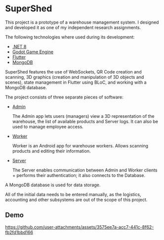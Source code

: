# SuperShed

This project is a prototype of a warehouse management system. I designed and developed it as one of my independent research assignments.

The following technologies where used during its development:

- [.NET 8](https://dotnet.microsoft.com/en-us/)
- [Godot Game Engine](https://godotengine.org/)
- [Flutter](https://flutter.dev/)
- [MongoDB](https://www.mongodb.com/)

SuperShed features the use of WebSockets, QR Code creation and scanning, 3D graphics (creation and manipulation of 3D objects and scenes), state management in Flutter using BLoC, and working with a MongoDB database.

The project consists of three separate pieces of software:

- [Admin](https://github.com/Metal666-NAU/SuperShedAdmin)

  The Admin app lets users (managers) view a 3D representation of the warehouse, the list of available products and Server logs. It can also be used to manage employee access.

- [Worker](https://github.com/Metal666-NAU/supershed_worker/blob/main/pubspec.yaml)

  Worker is an Android app for warehouse workers. Allows scanning products and editing their information.

- [Server](https://github.com/Metal666-NAU/SuperShedServerV2/tree/main/SuperShedServerV2)

  The Server enables communication between Admin and Worker clients + performs their authentication; it also connects to the Database.

A MongoDB database is used for data storage.

All of the initial data needs to be entered manually, as the logistics, accounting and other subsystems are out of the scope of this project.

## Demo

https://github.com/user-attachments/assets/3575ee7a-acc7-441c-8f62-fb2fd1bbd166
